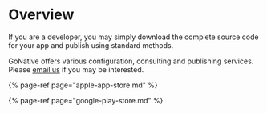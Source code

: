 # Overview

If you are a developer, you may simply download the complete source code for your app and publish using standard methods.

GoNative offers various configuration, consulting and publishing services. Please [email us](mailto:hello@gonative.io) if you may be interested.

{% page-ref page="apple-app-store.md" %}

{% page-ref page="google-play-store.md" %}



